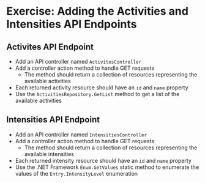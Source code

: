 ﻿
# Exercise: Adding the Activities and Intensities API Endpoints

## Activites API Endpoint

* Add an API controller named `ActivitesController`
* Add a controller action method to handle GET requests
  * The method should return a collection of resources representing the available activities
* Each returned activity resource should have an `id` and `name` property
* Use the `ActivitiesRepository.GetList` method to get a list of the available activities

## Intensities API Endpoint

* Add an API controller named `IntensitiesController`
* Add a controller action method to handle GET requests
  * The method should return a collection of resources representing the available intensities
* Each returned intensity resource should have an `id` and `name` property
* Use the .NET Framework `Enum.GetValues` static method to enumerate the values of the `Entry.IntensityLevel` enumeration
